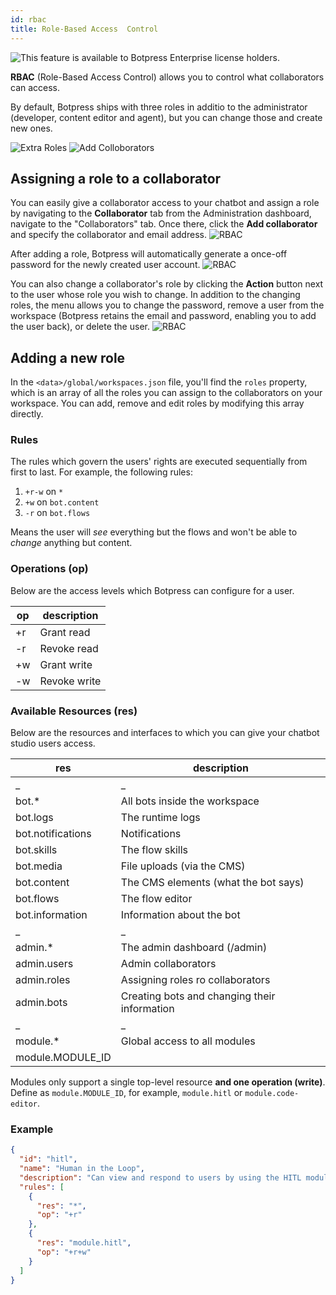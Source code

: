 ```yaml
---
id: rbac
title: Role-Based Access  Control
---
```


![This feature is available to Botpress Enterprise license holders.](assets/botpress-enterprise-feature.png)

**RBAC** (Role-Based Access Control) allows you to control what collaborators can access.

By default, Botpress ships with three roles in additio to the administrator (developer, content editor and agent), but you can change those and create new ones.

![Extra Roles](assets/rbac-roles.png)
![Add Colloborators](assets/roles.png)

## Assigning a role to a collaborator

You can easily give a collaborator access to your chatbot and assign a role by navigating to the  **Collaborator** tab from the Administration dashboard, navigate to the "Collaborators" tab. Once there, click the **Add collaborator** and specify the collaborator and email address.
![RBAC](assets/add-role.png)

After adding a role, Botpress will automatically generate a once-off password for the newly created user account. 
![RBAC](assets/rbac-success.png.png)

You can also change a collaborator's role by clicking the **Action** button next to the user whose role you wish to change. In addition to the changing roles, the menu allows you to change the password, remove a user from the workspace (Botpress retains the email and password, enabling you to add the user back), or delete the user. 
![RBAC](assets/change-role.png)

## Adding a new role

In the `<data>/global/workspaces.json` file, you'll find the `roles` property, which is an array of all the roles you can assign to the collaborators on your workspace. You can add, remove and edit roles by modifying this array directly.

### Rules

The rules which govern the users' rights are executed sequentially from first to last. For example, the following rules:

1. `+r-w` on `*`
2. `+w` on `bot.content`
3. `-r` on `bot.flows`

Means the user will _see_ everything but the flows and won't be able to _change_ anything but content.

### Operations (op)
Below are the access levels which Botpress can configure for a user.

| op  | description  |
| --- | ------------ |
| +r  | Grant read   |
| -r  | Revoke read  |
| +w  | Grant write  |
| -w  | Revoke write |

### Available Resources (res)
Below are the resources and interfaces to which you can give your chatbot studio users access.

| res               | description                                  |
| ----------------- | -------------------------------------------- |
| \_                | \_                                           |
| bot.\*            | All bots inside the workspace                |
| bot.logs          | The runtime logs                             |
| bot.notifications | Notifications                                |
| bot.skills        | The flow skills                              |
| bot.media         | File uploads (via the CMS)                   |
| bot.content       | The CMS elements (what the bot says)         |
| bot.flows         | The flow editor                              |
| bot.information   | Information about the bot                    |
| \_                | \_                                           |
| admin.\*          | The admin dashboard (/admin)                 |
| admin.users       | Admin collaborators                          |
| admin.roles       | Assigning roles ro collaborators             |
| admin.bots        | Creating bots and changing their information |
| \_                | \_                                           |
| module.\*         | Global access to all modules                 |
| module.MODULE_ID  |                                              |

Modules only support a single top-level resource **and one operation (write)**. Define as `module.MODULE_ID`, for example, `module.hitl` or `module.code-editor`.

### Example

```json
{
  "id": "hitl",
  "name": "Human in the Loop",
  "description": "Can view and respond to users by using the HITL module",
  "rules": [
    {
      "res": "*",
      "op": "+r"
    },
    {
      "res": "module.hitl",
      "op": "+r+w"
    }
  ]
}
```
